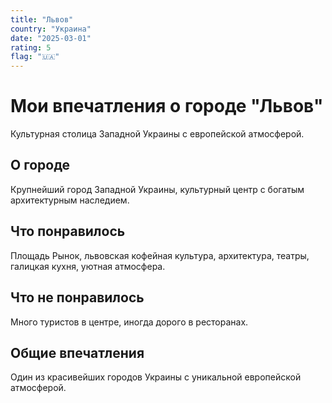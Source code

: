```yaml
---
title: "Львов"
country: "Украина"
date: "2025-03-01"
rating: 5
flag: "🇺🇦"
---
```


# Мои впечатления о городе "Львов"

Культурная столица Западной Украины с европейской атмосферой.

## О городе

Крупнейший город Западной Украины, культурный центр с богатым архитектурным наследием.

## Что понравилось

Площадь Рынок, львовская кофейная культура, архитектура, театры, галицкая кухня, уютная атмосфера.

## Что не понравилось

Много туристов в центре, иногда дорого в ресторанах.

## Общие впечатления

Один из красивейших городов Украины с уникальной европейской атмосферой.

